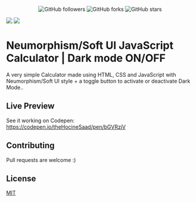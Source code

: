 <p align="center">
<img alt="GitHub followers" src="https://img.shields.io/github/followers/theHocineSaad?label=followMe&style=flat-square">
<img alt="GitHub forks" src="https://img.shields.io/github/forks/theHocineSaad/Neumorphism-JavaScript-Calculator-with-Dark-Mode?label=Fork&style=flat-square">
<img alt="GitHub stars" src="https://img.shields.io/github/stars/theHocineSaad/Neumorphism-JavaScript-Calculator-with-Dark-Mode?style=flat-square">
<p/>
  
<img src="https://i.imgur.com/ozgZIhq.png">
<img src="https://i.imgur.com/r3ctPFn.png">

# Neumorphism/Soft UI JavaScript Calculator | Dark mode ON/OFF

A very simple Calculator made using HTML, CSS and JavaScript with Neumorphism/Soft UI style + a toggle button to activate or deactivate Dark Mode..

## Live Preview

See it working on Codepen: https://codepen.io/theHocineSaad/pen/bGVRzjV

## Contributing

Pull requests are welcome :)

## License

[MIT](https://choosealicense.com/licenses/mit/)
